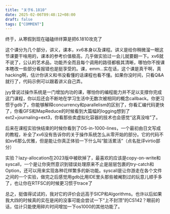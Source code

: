 ```yaml
---
title: "关于6.1810"
date: 2025-02-06T09:48:12+08:00
draft: false
tags: ["COMMENT"]
---
```


终于，从寒假到现在磕磕绊绊算是把6.1810攻克了  

这个课分为几个部分，讲义，课本，xv6本身以及课程。讲义是给你稍微溜一眼这节课要干啥用的，课本的参考价值极高，几乎做实验过一会儿就要翻一下。xv6就不说了，公认的艺术品，功能齐全而且每个调用的路径都极其清晰，哪怕你不按课本瞎改一些部分看报错也是挺享受的。课，emm...实在话，这个课是真干啊，真hacking啊，估计你讲义和书没看懂的话课程也看不懂。如果你没时间，只看Q&A就行了，代码示例可以跟着讲义自己弄。  

jyy曾说过操作系统是一门增加内功的课，哪怕你的编程能力并不足以支撑你完成这门课程，你以后还会不断地在学习生活中无数次被相同的概念callback。你更习惯于gdb了，你能够解释concurrency和parallelism的区别了，你看汇编代码更快了，你看GFS和MapReduce的时候看到大篇幅的logging想到了ext2+journaling=ext3，你看那些卖虚拟化容器的技术也会感觉“这真没啥”了。  

后来在课程实验快结束的时候你看到了OS-in-1000-lines，一个最初由日文写成的教程，补全了xv6没有告诉你的关于操作系统怎么从零开始的部分。它的代码不如xv6那么优雅，但是能让你真正体验一下什么叫“脏活累活”（点名批评virtio部分）  

实验？lazy-allocation在2023版中被砍掉了，最喜欢的应该是copy-on-write和syscall，一个是让你突然意识到错误处理原来不止是层层包裹的try-catch和Option，还可以用来实现各种花样繁多的新功能。syscall是让你游走在各个文件之间的一个实验，做完之后感觉用gdb比用IDE里头那些被阉割过的玩意儿顺手多了，也让你在RTFSC的时候更习惯于trace了  

总之，挺值得试试的，我对它的评价会远高于SICP和Algorithms。也许以后如果我大四的时候真的实在是闲的没事可能会尝试一下“上不封顶”的CS142？眼前的话，估计只能使用碎片时间增加一下os1000的其他功能了。  